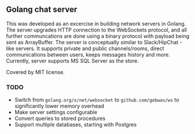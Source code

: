 ## Golang chat server

This was developed as an excercise in building network servers in Golang. The server upgrades HTTP connection
to the WebSockets protocol, and all further communcations are done using a binary protocol with payload being
sent as ArrayBuffer. The server is conceptually similar to Slack/HipChat -like servers. It supports private
and public channels/rooms, direct communications between users, keeps messages history and more. Currently, server supports MS SQL Server as the store.

Covered by MIT license.

### TODO

- Switch from `golang.org/x/net/websocket` to `github.com/gobwas/ws` to significantly lower memory overhead
- Make server settings configurable
- Convert queries to stored procedures
- Support multiple databases, starting with Postgres
